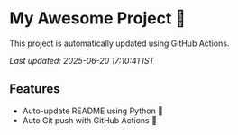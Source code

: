 # My Awesome Project 🚀

This project is automatically updated using GitHub Actions.

_Last updated: 2025-06-20 17:10:41 IST_

## Features
- Auto-update README using Python 🐍
- Auto Git push with GitHub Actions 🤖
